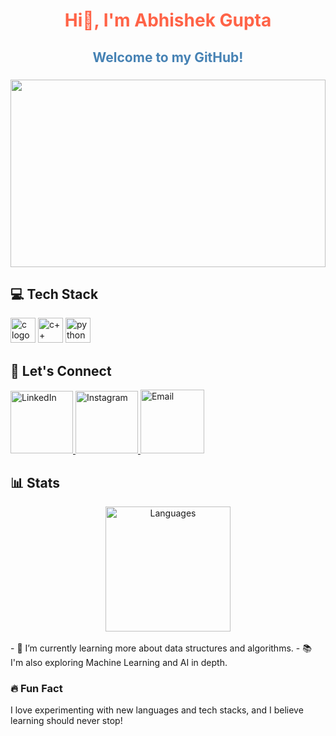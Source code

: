 <div align="center">
  <h1 style="color:#FF6347;">Hi👋, I'm Abhishek Gupta</h1>
  <h2 style="color:#4682B4;">Welcome to my GitHub!</h2>
</div>

### 
<!-- GIF for aesthetic touch -->
<img src="https://github.com/Anmol-Baranwal/Cool-GIFs-For-GitHub/assets/74038190/0c7eb6ed-663b-4ce4-bfbd-18239a38ba1b" align="center" width="100%" height="300"/>

## 💻 Tech Stack  
<div align="left">
  <img src="https://img.shields.io/badge/C-A8B9CC?logo=c&logoColor=black&style=for-the-badge" height="40" alt="c logo" />
  <img src="https://img.shields.io/badge/c++-%2300599C.svg?style=for-the-badge&logo=c%2B%2B&logoColor=white" height="40" alt="c++ logo" />
  <img src="https://img.shields.io/badge/Python-3776AB?logo=python&logoColor=white&style=for-the-badge" height="40" alt="python logo" />
</div>

###

## 🤝 Let's Connect
<div align="left">
  <a href="https://www.linkedin.com/in/abhishek-gupta-27b8451b8/" target="_blank">
    <img src="https://user-images.githubusercontent.com/74038190/235294012-0a55e343-37ad-4b0f-924f-c8431d9d2483.gif" width="100" alt="LinkedIn"/>
  </a>
  <a href="https://www.instagram.com/abhishekg16_/" target="_blank">
    <img src="https://user-images.githubusercontent.com/74038190/235294013-a33e5c43-a01c-43f6-b44d-a406d8b4ab75.gif" width="100" alt="Instagram"/>
  </a>  
  <a href="mailto:abhishek32468@gmail.com">
    <img src="https://github.com/Fyxod/fyxod/assets/140262636/cb0f74c5-b3a2-44c2-836c-be63d0f56025" width="102" alt="Email"/>
  </a>

</div>

## 📊 Stats
<div align="center">
<!--   <img src="https://github-readme-stats.vercel.app/api?username=&hide_title=false&hide_rank=false&show_icons=true&include_all_commits=true&count_private=true&disable_animations=false&theme=dark&locale=en&hide_border=true" height="200" alt="Abhishek's GitHub Stats" /> -->
<!--   <br> -->
  <img src="https://github-readme-stats.vercel.app/api/top-langs?username=AbhishekG160&locale=en&hide_title=false&layout=compact&card_width=320&langs_count=5&theme=dark&hide_border=true" height="200" alt="Languages" />
<!--   <br><br> -->
<!--   <img src="https://komarev.com/ghpvc/?username=AbhishekG160&color=blue" width="150" alt="Page views"/> -->
</div>

<br>
- 🌱 I’m currently learning more about data structures and algorithms.
- 📚 I'm also exploring Machine Learning and AI in depth.

### 🔥 Fun Fact
I love experimenting with new languages and tech stacks, and I believe learning should never stop! 
